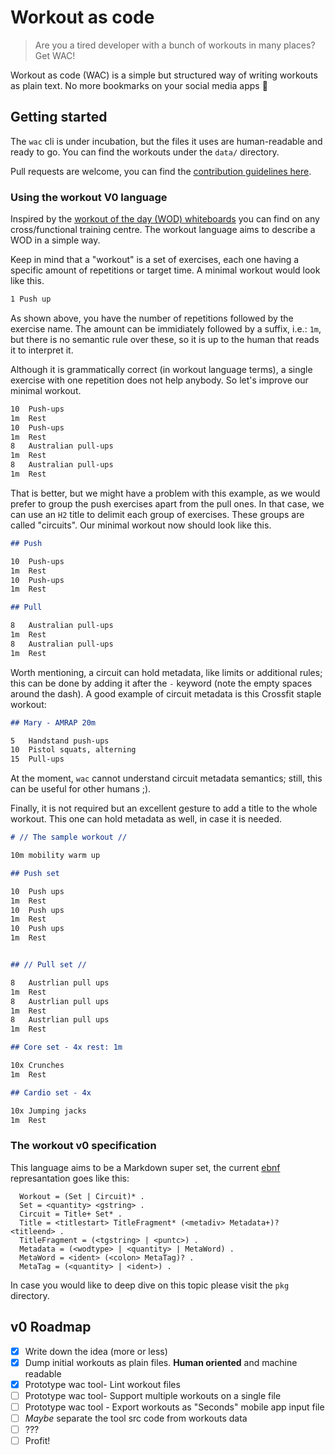 # Workout as code

> Are you a tired developer with a bunch of workouts in many places? Get WAC!

Workout as code (WAC) is a simple but structured way of writing workouts as
plain text. No more bookmarks on your social media apps :muscle:

## Getting started

The `wac` cli is under incubation, but the files it uses are human-readable and
ready to go. You can find the workouts under the `data/` directory.


Pull requests are welcome, you can find the [contribution guidelines here](docs/CONTRIBUTING.md).

### Using the workout V0 language

Inspired by the
[workout of the day (WOD) whiteboards](https://www.google.com/search?q=wod+whiteboard&tbm=isch)
you can find on any cross/functional training centre. The workout language aims
to describe a WOD in a simple way.

Keep in mind that a "workout" is a set of exercises, each one having a specific
amount of repetitions or target time. A minimal workout would look like this.

```markdown
1 Push up
```

As shown above, you have the number of repetitions followed by the exercise
name. The amount can be immidiately followed by a suffix, i.e.: `1m`, but there
is no semantic rule over these, so it is up to the human that reads it to
interpret it.

Although it is grammatically correct (in workout language terms), a single
exercise with one repetition does not help anybody. So let's improve our minimal
workout.

```markdown
10  Push-ups
1m  Rest
10  Push-ups
1m  Rest
8   Australian pull-ups
1m  Rest
8   Australian pull-ups
1m  Rest
```

That is better, but we might have a problem with this example, as we would
prefer to group the push exercises apart from the pull ones. In that case, we
can use an `H2` title to delimit each group of exercises. These groups are called
"circuits". Our minimal workout now should look like this.


```markdown
## Push

10  Push-ups
1m  Rest
10  Push-ups
1m  Rest

## Pull

8   Australian pull-ups
1m  Rest
8   Australian pull-ups
1m  Rest
```

Worth mentioning, a circuit can hold metadata, like limits or additional rules;
this can be done by adding it after the ` - ` keyword (note the empty spaces
around the dash). A good example of circuit metadata is this Crossfit staple
workout:

```markdown
## Mary - AMRAP 20m

5	Handstand push-ups
10	Pistol squats, alterning
15	Pull-ups
```

At the moment, `wac` cannot understand circuit metadata semantics; still, this
can be useful for other humans ;).

Finally, it is not required but an excellent gesture to add a title to the whole
workout. This one can hold metadata as well, in case it is needed.

```markdown
# // The sample workout //

10m mobility warm up

## Push set

10	Push ups
1m	Rest
10	Push ups
1m	Rest
10	Push ups
1m	Rest


## // Pull set //

8   Austrlian pull ups
1m  Rest
8   Austrlian pull ups
1m  Rest
8   Austrlian pull ups
1m  Rest

## Core set - 4x rest: 1m

10x	Crunches
1m	Rest

## Cardio set - 4x

10x Jumping jacks
1m  Rest
```

### The workout v0 specification

This language aims to be a Markdown super set, the current 
[ebnf](https://en.wikipedia.org/wiki/Extended_Backus%E2%80%93Naur_form) represantation 
goes like this:

```ebnf
  Workout = (Set | Circuit)* .
  Set = <quantity> <gstring> .
  Circuit = Title+ Set* .
  Title = <titlestart> TitleFragment* (<metadiv> Metadata+)? <titleend> .
  TitleFragment = (<tgstring> | <puntc>) .
  Metadata = (<wodtype> | <quantity> | MetaWord) .
  MetaWord = <ident> (<colon> MetaTag)? .
  MetaTag = (<quantity> | <ident>) .
```

In case you would like to deep dive on this topic please visit the `pkg`
directory.

## v0 Roadmap

- [x] Write down the idea (more or less)
- [x] Dump initial workouts as plain files. **Human oriented** and machine readable
- [x] Prototype wac tool- Lint workout files
- [ ] Prototype wac tool- Support multiple workouts on a single file
- [ ] Prototype wac tool - Export workouts as "Seconds" mobile app input file
- [ ] *Maybe* separate the tool src code from workouts data
- [ ] ???
- [ ] Profit!
